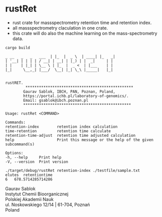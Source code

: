 # rustRet

- rust crate for massspectrometry retention time and retention index.
- all massspectrometry claculation in one crate.
- this crate will do also the machine learning on the mass-spectrometry data.

```
cargo build
```

```
_ __   _   _   ___  | |_  |  _ \  | ____| |_   _|
| '__| | | | | / __| | __| | |_) | |  _|     | |
| |    | |_| | \__ \ | |_  |  _ <  | |___    | |
|_|     \__,_| |___/  \__| |_| \_\ |_____|   |_|


rustRET.
         ************************************************
        Gaurav Sablok, IBCH, PAN, Poznan, Poland,
        https://portal.ichb.pl/laboratory-of-genomics/.
        Email: gsablok@ibch.poznan.pl
        ************************************************

Usage: rustRet <COMMAND>

Commands:
retention-index        retention index calculation
time-retention         retention time calculate
retention-time-adjust  retention time adjusted calculation
help                   Print this message or the help of the given subcommand(s)

Options:
-h, --help     Print help
-V, --version  Print version
```
```
./target/debug/rustRet retention-index ./testfile/sample.txt
elutes	retentiontime
6	678.5714285714286
```
Gaurav Sablok \
Instytut Chemii Bioorganicznej \
Polskiej Akademii Nauk \
ul. Noskowskiego 12/14 | 61-704, Poznań \
Poland
